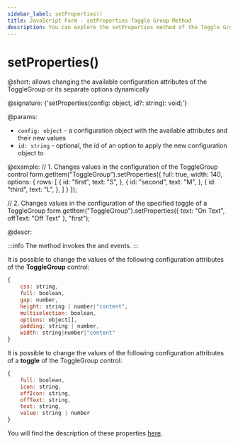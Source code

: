 ```yaml
---
sidebar_label: setProperties()
title: JavaScript Form - setProperties Toggle Group Method 
description: You can explore the setProperties method of the Toggle Group control of Form in the documentation of the DHTMLX JavaScript UI library. Browse developer guides and API reference, try out code examples and live demos, and download a free 30-day evaluation version of DHTMLX Suite.
---
```


# setProperties()

@short: allows changing the available configuration attributes of the ToggleGroup or its separate options dynamically

@signature: {'setProperties(config: object, id?: string): void;'}

@params:
- `config: object` - a configuration object with the available attributes and their new values
- `id: string` - optional, the id of an option to apply the new configuration object to

@example:
// 1. Changes values in the configuration of the ToggleGroup control
form.getItem("ToggleGroup").setProperties({
    full: true,
    width: 140,
    options: {
        rows: [
            {
                id: "first",
                text: "S",
            },
            {
                id: "second",
                text: "M",
            },
            {
                id: "third",
                text: "L",
            },
        ]
    }
});

// 2. Changes values in the configuration of the specified toggle of a ToggleGroup
form.getItem("ToggleGroup").setProperties({
    text: "On Text",
	offText: "Off Text"
}, "first");

@descr:

:::info
The method invokes the [](form/api/togglegroup/togglegroup_afterchangeproperties_event.md) and [](form/api/togglegroup/togglegroup_beforechangeproperties_event.md) events.
:::

It is possible to change the values of the following configuration attributes of the **ToggleGroup** control:

~~~js
{
    css: string,
    full: boolean,
    gap: number,
    height: string | number|"content",
    multiselection: boolean,
    options: object[],
    padding: string | number,
    width: string|number|"content"
}
~~~

It is possible to change the values of the following configuration attributes of a **toggle** of the ToggleGroup control:

~~~js
{
    full: boolean,
    icon: string,
    offIcon: string,
    offText: string,
    text: string,
    value: string | number
}
~~~

You will find the description of these properties [here](form/api/togglegroup/api_togglegroup_properties.md).